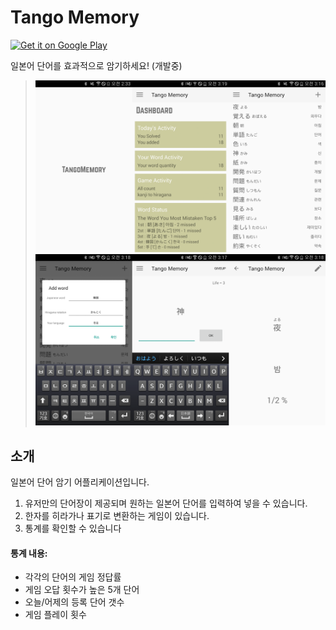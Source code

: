 # Tango Memory

<a href='https://play.google.com/store/apps/details?id=com.icaynia.tangoii'><img alt='Get it on Google Play' src='https://play.google.com/intl/en_us/badges/images/generic/en_badge_web_generic.png' height=90px/></a>

일본어 단어를 효과적으로 암기하세요! (개발중)


> [![acme2](screenshot/screen_1.png)](screenshot)
> [![acme2](screenshot/screen_2.png)](screenshot)

## 소개

일본어 단어 암기 어플리케이션입니다.

1. 유저만의 단어장이 제공되며 원하는 일본어 단어를 입력하여 넣을 수 있습니다.
2. 한자를 히라가나 표기로 변환하는 게임이 있습니다.
3. 통계를 확인할 수 있습니다

#### 통계 내용:
- 각각의 단어의 게임 정답률
- 게임 오답 횟수가 높은 5개 단어
- 오늘/어제의 등록 단어 갯수
- 게임 플레이 횟수
